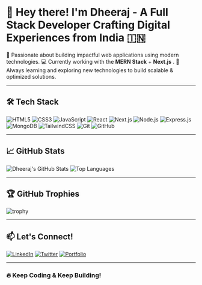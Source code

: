# 👋 Hey there! I'm Dheeraj - A Full Stack Developer Crafting Digital Experiences from India 🇮🇳

🎯 Passionate about building impactful web applications using modern technologies.
💻 Currently working with the **MERN Stack** + **Next.js** .
🚀 Always learning and exploring new technologies to build scalable & optimized solutions.

---

## 🛠️ Tech Stack
![HTML5](https://img.shields.io/badge/html5-%23E34F26.svg?style=flat&logo=html5&logoColor=white)
![CSS3](https://img.shields.io/badge/css3-%231572B6.svg?style=flat&logo=css3&logoColor=white)
![JavaScript](https://img.shields.io/badge/javascript-%23F7DF1E.svg?style=flat&logo=javascript&logoColor=black)
![React](https://img.shields.io/badge/react-%2361DAFB.svg?style=flat&logo=react&logoColor=black)
![Next.js](https://img.shields.io/badge/Next.js-000000?style=flat&logo=nextdotjs&logoColor=white)
![Node.js](https://img.shields.io/badge/node.js-%23339933.svg?style=flat&logo=node.js&logoColor=white)
![Express.js](https://img.shields.io/badge/express.js-%23404d59.svg?style=flat&logo=express&logoColor=white)
![MongoDB](https://img.shields.io/badge/MongoDB-%234ea94b.svg?style=flat&logo=mongodb&logoColor=white)
![TailwindCSS](https://img.shields.io/badge/tailwindcss-%2338B2AC.svg?style=flat&logo=tailwind-css&logoColor=white)
![Git](https://img.shields.io/badge/git-%23F05033.svg?style=flat&logo=git&logoColor=white)
![GitHub](https://img.shields.io/badge/github-%23121011.svg?style=flat&logo=github&logoColor=white)

---

## 📈 GitHub Stats
![Dheeraj's GitHub Stats](https://github-readme-stats.vercel.app/api?username=DheerajTha&show_icons=true&theme=github_dark)
![Top Languages](https://github-readme-stats.vercel.app/api/top-langs/?username=DheerajTha&layout=compact&theme=github_dark)

---

## 🏆 GitHub Trophies
![trophy](https://github-profile-trophy.vercel.app/?username=DheerajTha&theme=darkhub)

---

## 📫 Let's Connect!
[![LinkedIn](https://img.shields.io/badge/LinkedIn-blue?logo=linkedin)](https://linkedin.com/in/yourlinkedin)
[![Twitter](https://img.shields.io/badge/Twitter-1DA1F2?logo=twitter)](https://twitter.com/yourtwitter)
[![Portfolio](https://img.shields.io/badge/Portfolio-ff69b4?logo=google-chrome)](https://yourportfolio.com)

---

### 🔥 Keep Coding & Keep Building!

